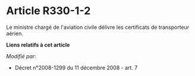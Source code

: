 # Article R330-1-2

Le ministre chargé de l'aviation civile délivre les certificats de transporteur aérien.

**Liens relatifs à cet article**

_Modifié par_:

  - Décret n°2008-1299 du 11 décembre 2008 - art. 7
